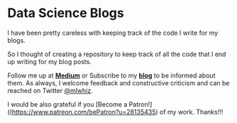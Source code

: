 # Data Science Blogs

I have been pretty careless with keeping track of the code I write for my blogs. 

So I thought of creating a repository to keep track of all the code that I end up writing for my blog posts. 

Follow me up at [**Medium**](https://medium.com/@rahul_agarwal?source=post_page---------------------------) or Subscribe to my [**blog**](http://eepurl.com/dbQnuX?source=post_page---------------------------) to be informed about them. As always, I welcome feedback and constructive criticism and can be reached on Twitter [@mlwhiz](https://twitter.com/MLWhiz?source=post_page---------------------------).

I would be also grateful if you [Become a Patron!]((https://www.patreon.com/bePatron?u=28135435) of my work. Thanks!!!